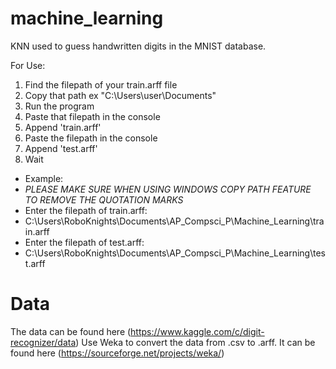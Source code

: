 # machine_learning
KNN used to guess handwritten digits in the MNIST database.

For Use:
1. Find the filepath of your train.arff file
2. Copy that path ex "C:\Users\user\Documents\"
3. Run the program
4. Paste that filepath in the console
5. Append 'train.arff'
6. Paste the filepath in the console
7. Append 'test.arff'
8. Wait

* Example: 
* *PLEASE MAKE SURE WHEN USING WINDOWS COPY PATH FEATURE TO REMOVE THE QUOTATION MARKS*
* Enter the filepath of train.arff: 
* C:\Users\RoboKnights\Documents\AP_Compsci_P\Machine_Learning\train.arff
* Enter the filepath of test.arff: 
* C:\Users\RoboKnights\Documents\AP_Compsci_P\Machine_Learning\test.arff

# Data
The data can be found here (https://www.kaggle.com/c/digit-recognizer/data)
Use Weka to convert the data from .csv to .arff. It can be found here (https://sourceforge.net/projects/weka/)
